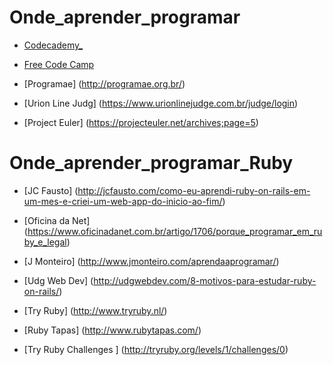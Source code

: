 # Onde_aprender_programar

- [Codecademy_](https://www.codecademy.com/pt-BR/learn)

- [Free Code Camp](http://freecodecamp.com/)

- [Programae] (http://programae.org.br/)

- [Urion Line Judg] (https://www.urionlinejudge.com.br/judge/login)

- [Project Euler] (https://projecteuler.net/archives;page=5)

# Onde_aprender_programar_Ruby

- [JC Fausto] (http://jcfausto.com/como-eu-aprendi-ruby-on-rails-em-um-mes-e-criei-um-web-app-do-inicio-ao-fim/)

- [Oficina da Net] (https://www.oficinadanet.com.br/artigo/1706/porque_programar_em_ruby_e_legal)

- [J Monteiro] (http://www.jmonteiro.com/aprendaaprogramar/)

- [Udg Web Dev] (http://udgwebdev.com/8-motivos-para-estudar-ruby-on-rails/)

- [Try Ruby] (http://www.tryruby.nl/)

- [Ruby Tapas] (http://www.rubytapas.com/)

- [Try Ruby Challenges ] (http://tryruby.org/levels/1/challenges/0)



